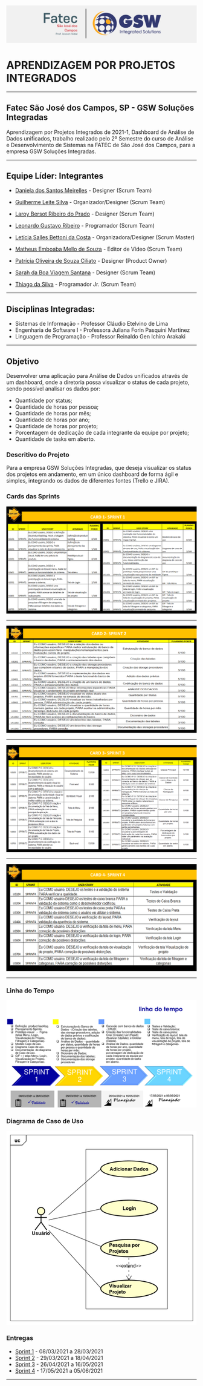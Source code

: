 ![FATEC_E_GSW_.jpeg](https://github.com/Leo0256/Equipe_Lider-Projeto_GSW/blob/main/Arquivos/Fotos%20e%20Documentos/FATEC%20E%20GSW%20.jpeg)

# APRENDIZAGEM POR PROJETOS INTEGRADOS 
----------------------------------------------------------------------------------------------------------------------------------------------------------
## Fatec São José dos Campos, SP - GSW Soluções Integradas 
Aprendizagem por Projetos Integrados de 2021-1, Dashboard de Análise de Dados unificados, trabalho realizado pelo 2º Semestre 
do curso de Análise e Desenvolvimento de Sistemas na FATEC de São José dos Campos, para a empresa GSW Soluções Integradas. 

----------------------------------------------------------------------------------------------------------------------------------------------------------
## Equipe Líder: Integrantes

- [Daniela dos Santos Meirelles](https://github.com/DanielaMeirelles) - Designer (Scrum Team)

- [Guilherme Leite Silva](https://github.com/Glsilva) - Organizador/Designer (Scrum Team)

- [Laroy Bersot Ribeiro do Prado](https://github.com/laroyprado) - Designer (Scrum Team)

- [Leonardo Gustavo Ribeiro](https://github.com/Leo0256) - Programador (Scrum Team)

- [Letícia Salles Bettoni da Costa](https://github.com/leticiasalles) - Organizadora/Designer (Scrum Master)

- [Matheus Emboaba Mello de Souza](https://github.com/MatheusEmboabaTeteu) - Editor de Vídeo (Scrum Team)

- [Patrícia Oliveira de Souza Ciliato](https://github.com/Ppistache) - Designer (Product Owner)

- [Sarah da Boa Viagem Santana](https://github.com/Sarah781) - Designer (Scrum Team)

- [Thiago da Silva](https://github.com/Thiago-Thome) - Programador Jr. (Scrum Team)


----------------------------------------------------------------------------------------------------------------------------------------------------------
## Disciplinas Integradas:

- Sistemas de Informação - Professor Cláudio Etelvino de Lima 
- Engenharia de Software I - Professora Juliana Forin Pasquini Martinez 
- Linguagem de Programação - Professor Reinaldo Gen Ichiro Arakaki

----------------------------------------------------------------------------------------------------------------------------------------------------------
## Objetivo
Desenvolver uma aplicação para Análise de Dados unificados através de um dashboard, onde a diretoria possa visualizar o status de cada projeto, sendo 
possível analisar os dados por: 
 - Quantidade por status;
 - Quantidade de horas por pessoa;
 - Quantidade de horas por mês;
 - Quantidade de horas por ano;
 - Quantidade de horas por projeto;
 - Porcentagem de dedicação de cada integrante da equipe por projeto;
 - Quantidade de tasks em aberto.

### Descritivo do Projeto

Para a empresa GSW Soluções Integradas, que deseja visualizar os status dos projetos em andamento, 
em um único dashboard de forma ágil e simples, integrando os dados de diferentes fontes (Trello e JIRA). 



### Cards das Sprints

![1](https://github.com/Leo0256/Equipe_Lider-Projeto_GSW/blob/main/Arquivos/Fotos%20e%20Documentos/1.jpg)

 -----------------------------------------------------------------------------------------------------------------------------------------------------------

![2](https://github.com/Leo0256/Equipe_Lider-Projeto_GSW/blob/main/Arquivos/Fotos%20e%20Documentos/2.jpg)

 -----------------------------------------------------------------------------------------------------------------------------------------------------------

![CARD3](https://github.com/Leo0256/Equipe_Lider-Projeto_GSW/blob/main/Arquivos/Fotos%20e%20Documentos/CARD3.jpg)

 -----------------------------------------------------------------------------------------------------------------------------------------------------------

![4](https://github.com/Leo0256/Equipe_Lider-Projeto_GSW/blob/main/Arquivos/Fotos%20e%20Documentos/4.jpg)

 -----------------------------------------------------------------------------------------------------------------------------------------------------------

### Linha do Tempo
![Linha-do-Tempo-GSW](https://github.com/Leo0256/Equipe_Lider-Projeto_GSW/blob/main/Arquivos/Fotos%20e%20Documentos/Linha-do-Tempo-GSW.jpeg)


### Diagrama de Caso de Uso
![Diagrama_de_Caso_de_Uso](https://github.com/Leo0256/Equipe_Lider-Projeto_GSW/blob/main/Arquivos/Fotos%20e%20Documentos/Diagrama%20de%20Caso%20de%20Uso.png)


### Entregas
- <a href='https://github.com/Leo0256/Equipe_Lider-Projeto_GSW/tree/Sprint_1'>Sprint 1</a> - 08/03/2021 a 28/03/2021
- <a href='https://github.com/Leo0256/Equipe_Lider-Projeto_GSW/tree/Sprint_2'>Sprint 2</a> - 29/03/2021 a 18/04/2021
- <a href='https://github.com/Leo0256/Equipe_Lider-Projeto_GSW/tree/Sprint_3'>Sprint 3</a> - 26/04/2021 a 16/05/2021
- <a href='https://github.com/Leo0256/Equipe_Lider-Projeto_GSW/tree/Sprint_4'>Sprint 4</a> - 17/05/2021 a 05/06/2021

 -----------------------------------------------------------------------------------------------------------------------------------------------------------



